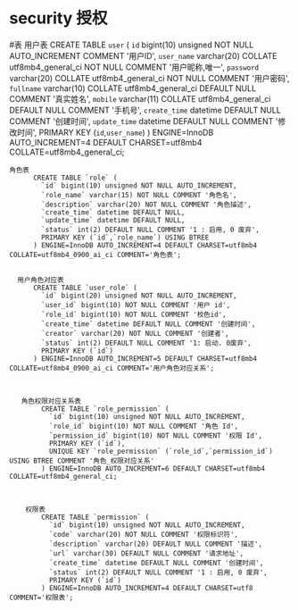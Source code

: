 # security 授权

#表
     用户表
         CREATE TABLE `user` (
           `id` bigint(10) unsigned NOT NULL AUTO_INCREMENT COMMENT '用户ID',
           `user_name` varchar(20) COLLATE utf8mb4_general_ci NOT NULL COMMENT '用户昵称,唯一',
           `password` varchar(20) COLLATE utf8mb4_general_ci NOT NULL COMMENT '用户密码',
           `fullname` varchar(10) COLLATE utf8mb4_general_ci DEFAULT NULL COMMENT '真实姓名',
           `mobile` varchar(11) COLLATE utf8mb4_general_ci DEFAULT NULL COMMENT '手机号',
           `create_time` datetime DEFAULT NULL COMMENT '创建时间',
           `update_time` datetime DEFAULT NULL COMMENT '修改时间',
           PRIMARY KEY (`id`,`user_name`)
         ) ENGINE=InnoDB AUTO_INCREMENT=4 DEFAULT CHARSET=utf8mb4 COLLATE=utf8mb4_general_ci;
    
    角色表
          CREATE TABLE `role` (
            `id` bigint(10) unsigned NOT NULL AUTO_INCREMENT,
            `role_name` varchar(15) NOT NULL COMMENT '角色名',
            `description` varchar(20) NOT NULL COMMENT '角色描述',
            `create_time` datetime DEFAULT NULL,
            `update_time` datetime DEFAULT NULL,
            `status` int(2) DEFAULT NULL COMMENT '1 : 启用, 0 废弃',
            PRIMARY KEY (`id`,`role_name`) USING BTREE
          ) ENGINE=InnoDB AUTO_INCREMENT=4 DEFAULT CHARSET=utf8mb4 COLLATE=utf8mb4_0900_ai_ci COMMENT='角色表';
          
    
      用户角色对应表
          CREATE TABLE `user_role` (
            `id` bigint(20) unsigned NOT NULL AUTO_INCREMENT,
            `user_id` bigint(10) NOT NULL COMMENT '用户 id',
            `role_id` bigint(10) NOT NULL COMMENT '校色id',
            `create_time` datetime DEFAULT NULL COMMENT '创建时间',
            `creator` varchar(20) NOT NULL COMMENT '创建者',
            `status` int(2) DEFAULT NULL COMMENT '1: 启动. 0废弃',
            PRIMARY KEY (`id`)
          ) ENGINE=InnoDB AUTO_INCREMENT=5 DEFAULT CHARSET=utf8mb4 COLLATE=utf8mb4_0900_ai_ci COMMENT='用户角色对应关系';
          
          
       
       角色权限对应关系表
            CREATE TABLE `role_permission` (
              `id` bigint(10) unsigned NOT NULL AUTO_INCREMENT,
              `role_id` bigint(10) NOT NULL COMMENT '角色 Id',
              `permission_id` bigint(10) NOT NULL COMMENT '权限 Id',
              PRIMARY KEY (`id`),
              UNIQUE KEY `role_permission` (`role_id`,`permission_id`) USING BTREE COMMENT '角色_权限对应关系'
            ) ENGINE=InnoDB AUTO_INCREMENT=6 DEFAULT CHARSET=utf8mb4 COLLATE=utf8mb4_general_ci;
            
            
        
        权限表
            CREATE TABLE `permission` (
              `id` bigint(10) unsigned NOT NULL AUTO_INCREMENT,
              `code` varchar(20) NOT NULL COMMENT '权限标识符',
              `description` varchar(20) DEFAULT NULL COMMENT '描述',
              `url` varchar(30) DEFAULT NULL COMMENT '请求地址',
              `create_time` datetime DEFAULT NULL COMMENT '创建时间',
              `status` int(2) DEFAULT NULL COMMENT '1 : 启用, 0 废弃',
              PRIMARY KEY (`id`)
            ) ENGINE=InnoDB AUTO_INCREMENT=4 DEFAULT CHARSET=utf8 COMMENT='权限表';
            